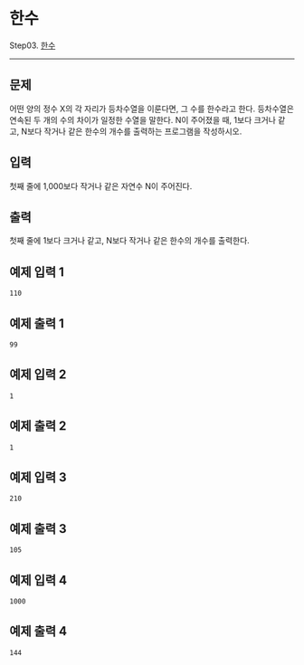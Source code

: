 # 한수

Step03. [한수](https://www.acmicpc.net/problem/1065)

---

## 문제

어떤 양의 정수 X의 각 자리가 등차수열을 이룬다면, 그 수를 한수라고 한다. 등차수열은 연속된 두 개의 수의 차이가 일정한 수열을 말한다. N이 주어졌을 때, 1보다 크거나 같고, N보다 작거나 같은 한수의 개수를 출력하는 프로그램을 작성하시오. 

## 입력

첫째 줄에 1,000보다 작거나 같은 자연수 N이 주어진다.

## 출력

첫째 줄에 1보다 크거나 같고, N보다 작거나 같은 한수의 개수를 출력한다.

## 예제 입력 1 

```
110
```

## 예제 출력 1 

```
99
```

## 예제 입력 2 

```
1
```

## 예제 출력 2 

```
1
```

## 예제 입력 3 

```
210
```

## 예제 출력 3 

```
105
```

## 예제 입력 4 

```
1000
```

## 예제 출력 4 

```
144
```
